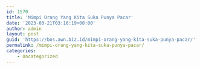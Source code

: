 ```yaml
---
id: 1570
title: 'Mimpi Orang Yang Kita Suka Punya Pacar'
date: '2023-03-21T03:16:19+00:00'
author: admin
layout: post
guid: 'https://bos.awn.biz.id/mimpi-orang-yang-kita-suka-punya-pacar/'
permalink: /mimpi-orang-yang-kita-suka-punya-pacar/
categories:
    - Uncategorized
---
```


